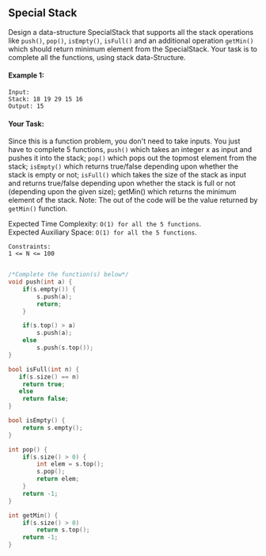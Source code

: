 ## Special Stack

Design a data-structure SpecialStack that supports all the stack operations like `push()`, `pop()`, `isEmpty()`, `isFull()` and an additional operation `getMin()` which should return minimum element from the SpecialStack. Your task is to complete all the functions, using stack data-Structure.

#### Example 1:

```
Input:
Stack: 18 19 29 15 16
Output: 15
```

#### Your Task:

Since this is a function problem, you don't need to take inputs. You just have to complete 5 functions, `push()` which takes an integer x as input and pushes it into the stack; `pop()` which pops out the topmost element from the stack; `isEmpty()` which returns true/false depending upon whether the stack is empty or not; `isFull()` which takes the size of the stack as input and returns true/false depending upon whether the stack is full or not (depending upon the
given size); getMin() which returns the minimum element of the stack.
Note: The out of the code will be the value returned by `getMin()` function.

Expected Time Complexity: `O(1) for all the 5 functions`.  
Expected Auxiliary Space: `O(1) for all the 5 functions`.

```
Constraints:
1 <= N <= 100
```

```c++

/*Complete the function(s) below*/
void push(int a) {
    if(s.empty()) {
        s.push(a);
        return;
    }

    if(s.top() > a)
        s.push(a);
    else
        s.push(s.top());
}

bool isFull(int n) {
   if(s.size() == n)
    return true;
   else
    return false;
}

bool isEmpty() {
    return s.empty();
}

int pop() {
    if(s.size() > 0) {
        int elem = s.top();
        s.pop();
        return elem;
    }
    return -1;
}

int getMin() {
    if(s.size() > 0)
        return s.top();
    return -1;
}
```
